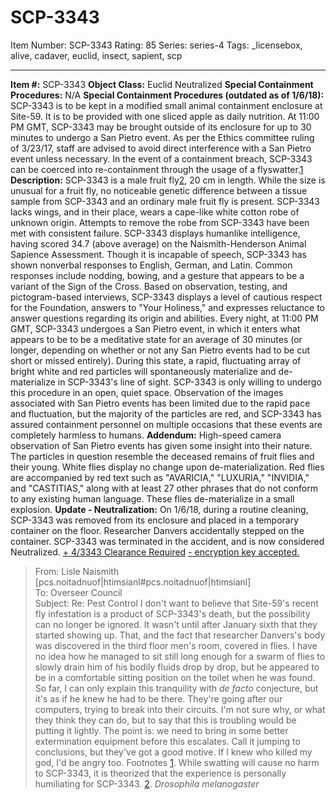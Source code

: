# SCP-3343
Item Number: SCP-3343
Rating: 85
Series: series-4
Tags: _licensebox, alive, cadaver, euclid, insect, sapient, scp

---

**Item #:** SCP-3343
**Object Class:** Euclid Neutralized
**Special Containment Procedures:** N/A
**Special Containment Procedures (outdated as of 1/6/18):** SCP-3343 is to be kept in a modified small animal containment enclosure at Site-59. It is to be provided with one sliced apple as daily nutrition.
At 11:00 PM GMT, SCP-3343 may be brought outside of its enclosure for up to 30 minutes to undergo a San Pietro event. As per the Ethics committee ruling of 3/23/17, staff are advised to avoid direct interference with a San Pietro event unless necessary.
In the event of a containment breach, SCP-3343 can be coerced into re-containment through the usage of a flyswatter.[1](javascript:;)
**Description:** SCP-3343 is a male fruit fly[2](javascript:;), 20 cm in length. While the size is unusual for a fruit fly, no noticeable genetic difference between a tissue sample from SCP-3343 and an ordinary male fruit fly is present.
SCP-3343 lacks wings, and in their place, wears a cape-like white cotton robe of unknown origin. Attempts to remove the robe from SCP-3343 have been met with consistent failure.
SCP-3343 displays humanlike intelligence, having scored 34.7 (above average) on the Naismith-Henderson Animal Sapience Assessment.
Though it is incapable of speech, SCP-3343 has shown nonverbal responses to English, German, and Latin. Common responses include nodding, bowing, and a gesture that appears to be a variant of the Sign of the Cross.
Based on observation, testing, and pictogram-based interviews, SCP-3343 displays a level of cautious respect for the Foundation, answers to "Your Holiness," and expresses reluctance to answer questions regarding its origin and abilities.
Every night, at 11:00 PM GMT, SCP-3343 undergoes a San Pietro event, in which it enters what appears to be to be a meditative state for an average of 30 minutes (or longer, depending on whether or not any San Pietro events had to be cut short or missed entirely).
During this state, a rapid, fluctuating array of bright white and red particles will spontaneously materialize and de-materialize in SCP-3343's line of sight. SCP-3343 is only willing to undergo this procedure in an open, quiet space.
Observation of the images associated with San Pietro events has been limited due to the rapid pace and fluctuation, but the majority of the particles are red, and SCP-3343 has assured containment personnel on multiple occasions that these events are completely harmless to humans.
**Addendum:** High-speed camera observation of San Pietro events has given some insight into their nature. The particles in question resemble the deceased remains of fruit flies and their young.
White flies display no change upon de-materialization. Red flies are accompanied by red text such as "AVARICIA," "LUXURIA," "INVIDIA," and "CASTITIAS," along with at least 27 other phrases that do not conform to any existing human language. These flies de-materialize in a small explosion.
**Update - Neutralization:** On 1/6/18, during a routine cleaning, SCP-3343 was removed from its enclosure and placed in a temporary container on the floor. Researcher Danvers accidentally stepped on the container. SCP-3343 was terminated in the accident, and is now considered Neutralized.
[\+ 4/3343 Clearance Required](javascript:;)
[\- encryption key accepted.](javascript:;)
> From: Lisle Naismith [pcs.noitadnuof|htimsianl#pcs.noitadnuof|htimsianl]  
>  To: Overseer Council  
>  Subject: Re: Pest Control
> I don't want to believe that Site-59's recent fly infestation is a product of SCP-3343's death, but the possibility can no longer be ignored. It wasn't until after January sixth that they started showing up. That, and the fact that researcher Danvers's body was discovered in the third floor men's room, covered in flies.
> I have no idea how he managed to sit still long enough for a swarm of flies to slowly drain him of his bodily fluids drop by drop, but he appeared to be in a comfortable sitting position on the toilet when he was found. So far, I can only explain this tranquility with _de facto_ conjecture, but it's as if he knew he had to be there.
> They're going after our computers, trying to break into their circuits. I'm not sure why, or what they think they can do, but to say that this is troubling would be putting it lightly.
> The point is: we need to bring in some better extermination equipment before this escalates. Call it jumping to conclusions, but they've got a good motive. If I knew who killed my god, I'd be angry too.
Footnotes
[1](javascript:;). While swatting will cause no harm to SCP-3343, it is theorized that the experience is personally humiliating for SCP-3343.
[2](javascript:;). _Drosophila melanogaster_